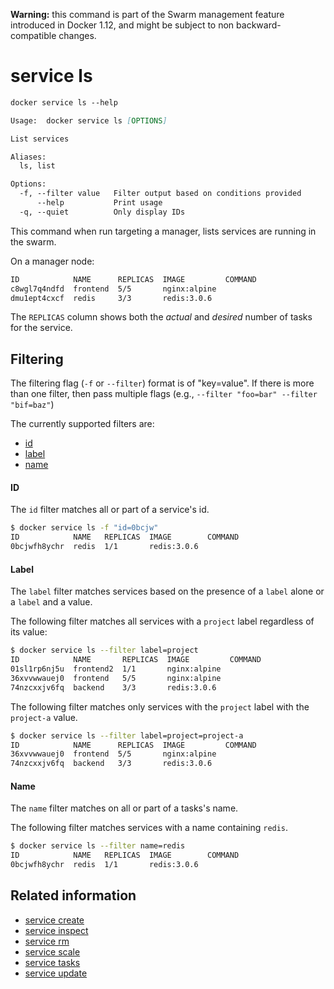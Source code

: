 <!--[metadata]>
+++
title = "service ls"
description = "The service ls command description and usage"
keywords = ["service, ls"]
[menu.main]
parent = "smn_cli"
+++
<![end-metadata]-->

**Warning:** this command is part of the Swarm management feature introduced in Docker 1.12, and might be subject to non backward-compatible changes.

# service ls

```Markdown
docker service ls --help

Usage:	docker service ls [OPTIONS]

List services

Aliases:
  ls, list

Options:
  -f, --filter value   Filter output based on conditions provided
      --help           Print usage
  -q, --quiet          Only display IDs
```

This command when run targeting a manager, lists services are running in the
swarm.

On a manager node:
```bash
ID            NAME      REPLICAS  IMAGE         COMMAND
c8wgl7q4ndfd  frontend  5/5       nginx:alpine
dmu1ept4cxcf  redis     3/3       redis:3.0.6
```

The `REPLICAS` column shows both the *actual* and *desired* number of tasks for
the service.


## Filtering

The filtering flag (`-f` or `--filter`) format is of "key=value". If there is more
than one filter, then pass multiple flags (e.g., `--filter "foo=bar" --filter "bif=baz"`)

The currently supported filters are:

* [id](#id)
* [label](#label)
* [name](#name)

#### ID

The `id` filter matches all or part of a service's id.

```bash
$ docker service ls -f "id=0bcjw"
ID            NAME   REPLICAS  IMAGE        COMMAND
0bcjwfh8ychr  redis  1/1       redis:3.0.6
```

#### Label

The `label` filter matches services based on the presence of a `label` alone or
a `label` and a value.

The following filter matches all services with a `project` label regardless of
its value:

```bash
$ docker service ls --filter label=project
ID            NAME       REPLICAS  IMAGE         COMMAND
01sl1rp6nj5u  frontend2  1/1       nginx:alpine
36xvvwwauej0  frontend   5/5       nginx:alpine
74nzcxxjv6fq  backend    3/3       redis:3.0.6
```

The following filter matches only services with the `project` label with the
`project-a` value.

```bash
$ docker service ls --filter label=project=project-a
ID            NAME      REPLICAS  IMAGE         COMMAND
36xvvwwauej0  frontend  5/5       nginx:alpine
74nzcxxjv6fq  backend   3/3       redis:3.0.6
```


#### Name

The `name` filter matches on all or part of a tasks's name.

The following filter matches services with a name containing `redis`.

```bash
$ docker service ls --filter name=redis
ID            NAME   REPLICAS  IMAGE        COMMAND
0bcjwfh8ychr  redis  1/1       redis:3.0.6
```

## Related information

* [service create](service_create.md)
* [service inspect](service_inspect.md)
* [service rm](service_rm.md)
* [service scale](service_scale.md)
* [service tasks](service_tasks.md)
* [service update](service_update.md)
